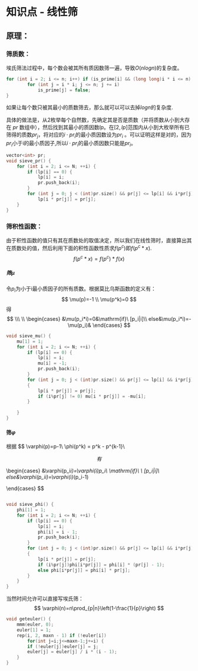 # 知识点 - 线性筛



## 原理：

### 筛质数：

埃氏筛法过程中，每个数会被其所有质因数筛一遍，导致$O(nlogn)$的复杂度。

```cpp
for (int i = 2; i <= n; i++) if (is_prime[i] && (long long)i * i <= n) { 
        for (int j = i * i; j <= n; j += i)
            is_prime[j] = false;
}
```

如果让每个数只被其最小的质数筛去，那么就可以可以去掉$logn$的复杂度.

具体的做法是，从2枚举每个自然数，先确定其是否是质数（并将质数从小到大存在 $pr$ 数组中），然后找到其最小的质因数$lp$。在$[2,lp]$范围内从小到大枚举所有已筛得的质数$pr_j$，将对应的$i\cdot pr_i$的最小质因数设为$pr_i$ 。可以证明这样是对的，因为$pr_i$小于i的最小质因子,所以$i\cdot pr_i$的最小质因数只能是$pr_i$。

```cpp
vector<int> pr;
void sieve_pr() {
	for (int i = 2; i <= N; ++i) {
		if (lp[i] == 0) {
			lp[i] = i;
			pr.push_back(i);
		}
		for (int j = 0; j < (int)pr.size() && pr[j] <= lp[i] && i*pr[j] <= N; ++j)
			lp[i * pr[j]] = pr[j];
	}
}
```

### 筛积性函数：

由于积性函数的值只有其在质数处的取值决定，所以我们在线性筛时，直接算出其在质数处的值，然后利用下面的积性函数性质求$f(p^c)$即$f(p^c*x)$.
$$
f(p^c*x)=f(p^c)*f(x)
$$


##### 筛$\mu$ 

令$p_i$为小于i最小质因子的所有质数。根据莫比乌斯函数的定义有：
$$
\mu(p)=-1 \\
\mu(p^k)=0
$$
得
$$
\\\ \\
\begin{cases}
&\mu(p_i*i)=0&\mathrm{if}\ [p_i|i]\\
else&\mu(p_i*i)=-\mu(p_i)&
\end{cases}
$$



```cpp
void sieve_mu() {
	mu[1] = 1;
	for (int i = 2; i <= N; ++i) {
		if (lp[i] == 0) {
			lp[i] = i;
			mu[i] = -1;
			pr.push_back(i);
		}
		for (int j = 0; j < (int)pr.size() && pr[j] <= lp[i] && i*pr[j] <= N; ++j)
		{
			lp[i * pr[j]] = pr[j];
			if (i%pr[j] != 0) mu[i * pr[j]] = -mu[i];
		}
			
	}
}
```

#### 筛$\varphi$

根据
$$
\varphi(p)=p-1\\
\phi(p^k) = p^k - p^{k-1}\\
$$
有
$$

\begin{cases}
&\varphi(p_i*i)=\varphi(i)*p_i\ \mathrm{if}\ \ [p_i|i]\\
else&\varphi(p_i*i)=\varphi(i)*(p_i-1)


\end{cases}
$$



```cpp

void sieve_phi() {
	phi[1] = 1;
	for (int i = 2; i <= N; ++i) {
		if (lp[i] == 0) {
			lp[i] = i;
			phi[i] = i - 1;
			pr.push_back(i);
		}
		for (int j = 0; j < (int)pr.size() && pr[j] <= lp[i] && i*pr[j] <= N; ++j)
		{
			lp[i * pr[j]] = pr[j];
			if (i%pr[j])phi[i*pr[j]] = phi[i] * (pr[j] - 1);
			else phi[i*pr[j]] = phi[i] * pr[j];
		}
	}
}
```

当然时间允许可以直接写埃氏筛：
$$
\varphi(n)=n\prod_{p|n}\left(1-\frac{1}{p}\right)
$$


```cpp
void geteuler() {
	mmm(euler, 0);
	euler[1] = 1;
	rep(i, 2, maxn - 1) if (!euler[i])
		for(int j=i;j<=maxn-1;j+=i) {
		if (!euler[j])euler[j] = j;
		euler[j] = euler[j] / i * (i - 1);
	}
}
```







